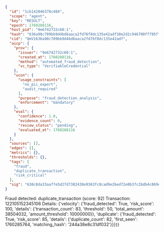 ```json
{
  "id": "1cb142046378c484",
  "scope": "agent",
  "key": "RESULT",
  "epoch": 1760288116,
  "host_pid": "9e6742732c60:1",
  "hash": "636a90c709bb9d4bd6aaca2fd76f8dc135e42adf38e2d2c946700ff795ffd934",
  "cid": "QmV1636a90c709bb9d4bd6aaca2fd76f8dc135e42adf",
  "aicp": {
    "prov": {
      "issuer": "9e6742732c60:1",
      "created_at": 1760288116,
      "method": "automated_fraud_detection",
      "vc_type": "VerifiableCredential"
    },
    "ucon": {
      "usage_constraints": [
        "no_pii_export",
        "audit_required"
      ],
      "purpose": "fraud_detection_analysis",
      "enforcement": "mandatory"
    },
    "eval": {
      "confidence": 1.0,
      "evidence_count": 0,
      "review_status": "pending",
      "evaluated_at": 1760288116
    }
  },
  "sources": [],
  "edges": [],
  "metrics": {},
  "thresholds": {},
  "tags": [
    "fraud",
    "duplicate_transaction",
    "risk_critical"
  ],
  "sig": "630c0da33aaffe5d27d7382438e9363fc8cad9e2bed72e0b3fc2bdb4c869eb73"
}
```

Fraud detected: duplicate_transaction (score: 92)
Transaction: 122105152345106
Details: {'velocity': {'fraud_detected': True, 'risk_score': 100, 'details': {'transaction_count': 83, 'threshold': 50, 'total_amount': 38504032, 'amount_threshold': 10000000}}, 'duplicate': {'fraud_detected': True, 'risk_score': 85, 'details': {'duplicate_count': 82, 'first_seen': 1760285764, 'matching_hash': '244a38e8c31df032'}}}}}